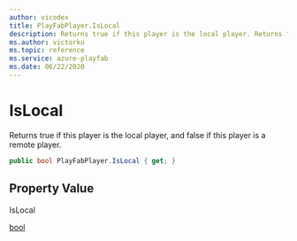 ```yaml
---
author: vicodex
title: PlayFabPlayer.IsLocal
description: Returns true if this player is the local player. Returns false if it is a remote player.
ms.author: victorku
ms.topic: reference
ms.service: azure-playfab
ms.date: 06/22/2020
---
```


# IsLocal

Returns true if this player is the local player, and false if this player is a remote player.

```csharp
public bool PlayFabPlayer.IsLocal { get; }
```

## Property Value

IsLocal

[bool]()
